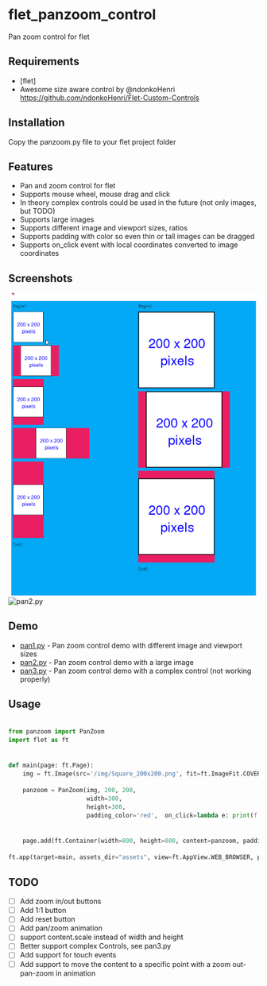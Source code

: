 # flet_panzoom_control
Pan zoom control for flet

## Requirements
 - [flet]
 - Awesome size aware control by @ndonkoHenri https://github.com/ndonkoHenri/Flet-Custom-Controls

## Installation
 Copy the panzoom.py file to your flet project folder

## Features
 - Pan and zoom control for flet
 - Supports mouse wheel, mouse drag and click
 - In theory complex controls could be used in the future (not only images, but TODO)
 - Supports large images
 - Supports different image and viewport sizes, ratios
 - Supports padding with color so even thin or tall images can be dragged
 - Supports on_click event with local coordinates converted to image coordinates

## Screenshots

![pan1.py](assets/img/panzoom1.gif)
![pan2.py](assets/img/panzoom2.gif)

## Demo
 - [pan1.py](pan1.py) - Pan zoom control demo with different image and viewport sizes
 - [pan2.py](pan2.py) - Pan zoom control demo with a large image
 - [pan3.py](pan3.py) - Pan zoom control demo with a complex control (not working properly)

## Usage

```python

from panzoom import PanZoom
import flet as ft


def main(page: ft.Page):
    img = ft.Image(src='/img/Square_200x200.png', fit=ft.ImageFit.COVER)

    panzoom = PanZoom(img, 200, 200,
                      width=300,
                      height=300,
                      padding_color='red',  on_click=lambda e: print(f'CLICK {e.local_x} {e.local_y}'))


    page.add(ft.Container(width=800, height=800, content=panzoom, padding=5, bgcolor='lightblue'))

ft.app(target=main, assets_dir="assets", view=ft.AppView.WEB_BROWSER, port=8080)
```

## TODO
 - [ ] Add zoom in/out buttons
 - [ ] Add 1:1 button
 - [ ] Add reset button
 - [ ] Add pan/zoom animation
 - [ ] support content.scale instead of width and height
 - [ ] Better support complex Controls, see pan3.py 
 - [ ] Add support for touch events
 - [ ] Add support to move the content to a specific point with a zoom out-pan-zoom in animation
